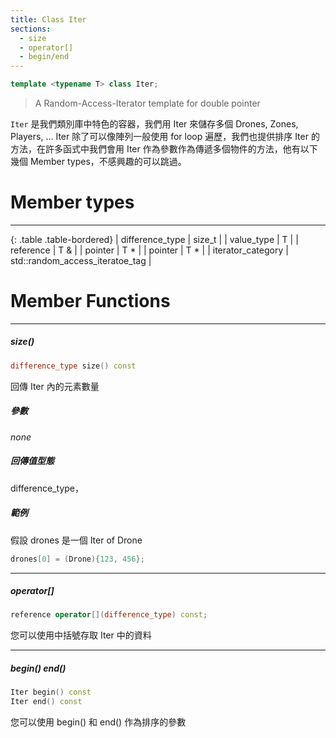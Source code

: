```yaml
---
title: Class Iter
sections:
  - size
  - operator[]
  - begin/end
---
```


```cpp
template <typename T> class Iter;
```

> A Random-Access-Iterator template for double pointer

`Iter` 是我們類別庫中特色的容器，我們用 Iter 來儲存多個 Drones, Zones, Players, ...
Iter 除了可以像陣列一般使用 for loop 遍歷，我們也提供排序 Iter 的方法，在許多函式中我們會用 Iter 作為參數作為傳遞多個物件的方法，他有以下幾個 Member types，不感興趣的可以跳過。

# Member types

---
<div class="table-responsive">

{: .table .table-bordered}
| difference_type | size_t |
| value_type | T |
| reference | T & |
| pointer | T * |
| pointer | T * |
| iterator_category | std::random_access_iteratoe_tag |

</div>

# Member Functions
---

##### size()
```cpp
difference_type size() const
```
回傳 Iter 內的元素數量
##### 參數
*none*
##### 回傳值型態
difference_type，
##### 範例
假設 drones 是一個 Iter of Drone
```cpp
drones[0] = (Drone){123, 456};
```

---

##### operator[]
```cpp
reference operator[](difference_type) const;
```
您可以使用中括號存取 Iter 中的資料

---

##### begin() end()
```cpp
Iter begin() const
Iter end() const
```
您可以使用 begin() 和 end() 作為排序的參數
